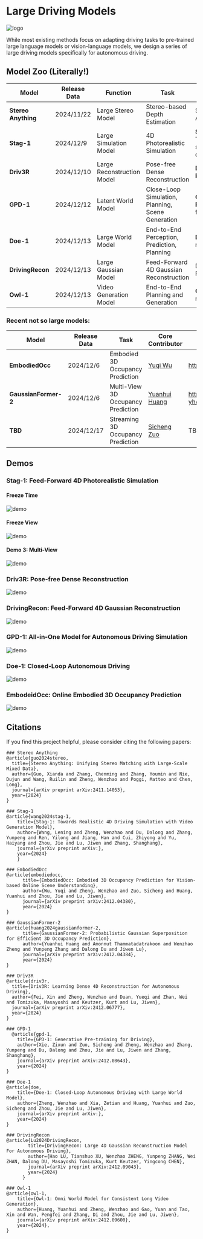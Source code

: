 # Large Driving Models

![logo](./assets/logo.jpg)

While most existing methods focus on adapting driving tasks to pre-trained large language models or vision-language models, we design a series of large driving models specifically for autonomous driving.

## Model Zoo (Literally!)

| Model           | Release Data | Function                   | Task                                              | Why the name?                           | Core Contributor                               | Code                                    |
| --------------- | ------------ | -------------------------- | ------------------------------------------------- | --------------------------------------- | ---------------------------------------------- | --------------------------------------- |
| **Stereo Anything** | 2024/11/22   | Large Stereo Model         | Stereo-based Depth Estimation                     | Stereo Anything                         | [Xianda Guo](https://github.com/XiandaGuo)     | https://github.com/XiandaGuo/OpenStereo |
| **Stag-1**          | 2024/12/9    | Large Simulation Model     | 4D Photorealistic Simulation                      | **S**patial-Temporal simul**A**tion for drivin**G** | [Lening Wang](https://github.com/LeningWang)   | https://github.com/wzzheng/Stag         |
| **Driv3R**          | 2024/12/10   | Large Reconstruction Model | Pose-free Dense Reconstruction                    | **DRIV**ing **3**d **R**econstruction | [Fei Xin](https://github.com/Barrybarry-Smith) | https://github.com/Barrybarry-Smith/Driv3R                                     |
| **GPD-1**         | 2024/12/12   | Latent World Model         | Close-Loop Simulation, Planning, Scene Generation |  **G**enerative **P**re-training for **D**riving  | [Zixun Xie](https://github.com/rainyNighti)     | https://github.com/wzzheng/GPD                            |
| **Doe-1**           | 2024/12/13   | Large World Model          | End-to-End Perception, Prediction, Planning       | **D**riving w**O**rld modEl           | [Zetian Xia](https://github.com/ztxia) | https://github.com/wzzheng/doe       |
| **DrivingRecon**    | 2024/12/13   | Large Gaussian Model       | Feed-Forward 4D Gaussian Reconstruction | Driving Reconstruction                | [Hao Lu](https://github.com/LuPaoPao)          | https://github.com/EnVision-Research/DriveRecon |
| **Owl-1**           | 2024/12/13 | Video Generation Model     | End-to-End Planning and Generation                | **O**mni **W**orld mode**L**         | [Yuanhui Huang](https://huang-yh.github.io/)   | https://github.com/huang-yh/Owl      |

### Recent not so large models:

| Model            | Release Data | Task                               | Core Contributor                             | Code                                       |
| ---------------- | ------------ | ---------------------------------- | -------------------------------------------- | ------------------------------------------ |
| **EmbodiedOcc**      | 2024/12/6    | Embodied 3D Occupancy Prediction   | [Yuqi Wu](https://github.com/YkiWu)          | https://github.com/YkiWu/EmbodiedOcc       |
| **GaussianFormer-2** | 2024/12/6    | Multi-View 3D Occupancy Prediction | [Yuanhui Huang](https://huang-yh.github.io/) | https://github.com/huang-yh/GaussianFormer |
| **TBD**              | 2024/12/17   | Streaming 3D Occupancy Prediction  | [Sicheng Zuo](https://github.com/zuosc19)    | TBD                                        |

## Demos

### Stag-1: Feed-Forward 4D Photorealistic Simulation

#### Freeze Time

![demo](./assets/stag1.gif)

#### Freeze View 

![demo](./assets/stag2.gif)

#### Demo 3: Multi-View

![demo](./assets/stag3.gif)

### Driv3R: Pose-free Dense Reconstruction

![demo](./assets/driv3r.gif)

### DrivingRecon: Feed-Forward 4D Gaussian Reconstruction

![demo](./assets/drivingrecon.gif)

### GPD-1: All-in-One Model for Autonomous Driving Simulation

![demo](./assets/gpd.gif)

### Doe-1: Closed-Loop Autonomous Driving

![demo](./assets/doe.gif)

### EmbodeidOcc: Online Embodied 3D Occupancy Prediction

![demo](./assets/embodiedocc.gif)

## Citations

If you find this project helpful, please consider citing the following papers:

```
### Stereo Anything
@article{guo2024stereo,
  title={Stereo Anything: Unifying Stereo Matching with Large-Scale Mixed Data},
  author={Guo, Xianda and Zhang, Chenming and Zhang, Youmin and Nie, Dujun and Wang, Ruilin and Zheng, Wenzhao and Poggi, Matteo and Chen, Long},
  journal={arXiv preprint arXiv:2411.14053},
  year={2024}
}

### Stag-1
@article{wang2024stag-1,
    title={Stag-1: Towards Realistic 4D Driving Simulation with Video Generation Model},
    author={Wang, Lening and Zheng, Wenzhao and Du, Dalong and Zhang, Yunpeng and Ren, Yilong and Jiang, Han and Cui, Zhiyong and Yu, Haiyang and Zhou, Jie and Lu, Jiwen and Zhang, Shanghang},
    journal={arXiv preprint arXiv:},
    year={2024}
	}
	
### EmbodiedOcc
@article{embodiedocc,
      title={EmbodiedOcc: Embodied 3D Occupancy Prediction for Vision-based Online Scene Understanding}, 
      author={Wu, Yuqi and Zheng, Wenzhao and Zuo, Sicheng and Huang, Yuanhui and Zhou, Jie and Lu, Jiwen},
      journal={arXiv preprint arXiv:2412.04380},
      year={2024}
}

### GaussianFormer-2
@article{huang2024gaussianformer-2,
      title={GaussianFormer-2: Probabilistic Gaussian Superposition for Efficient 3D Occupancy Prediction}, 
      author={Yuanhui Huang and Amonnut Thammatadatrakoon and Wenzhao Zheng and Yunpeng Zhang and Dalong Du and Jiwen Lu},
      journal={arXiv preprint arXiv:2412.04384},
      year={2024}
}

### Driv3R
@article{driv3r,
  title={Driv3R: Learning Dense 4D Reconstruction for Autonomous Driving}, 
  author={Fei, Xin and Zheng, Wenzhao and Duan, Yueqi and Zhan, Wei and Tomizuka, Masayoshi and Keutzer, Kurt and Lu, Jiwen},
  journal={arXiv preprint arXiv:2412.06777},
  year={2024}
}

### GPD-1
  @article{gpd-1,
    title={GPD-1: Generative Pre-training for Driving},
    author={Xie, Zixun and Zuo, Sicheng and Zheng, Wenzhao and Zhang, Yunpeng and Du, Dalong and Zhou, Jie and Lu, Jiwen and Zhang, Shanghang},
    journal={arXiv preprint arXiv:2412.08643},
    year={2024}
}

### Doe-1
@article{doe,
    title={Doe-1: Closed-Loop Autonomous Driving with Large World Model},
    author={Zheng, Wenzhao and Xia, Zetian and Huang, Yuanhui and Zuo, Sicheng and Zhou, Jie and Lu, Jiwen},
    journal={arXiv preprint arXiv:},
    year={2024}
}

### DrivingRecon
@article{Lu2024DrivingRecon,
        title={DrivingRecon: Large 4D Gaussian Reconstruction Model For Autonomous Driving},
        author={Hao LU, Tianshuo XU, Wenzhao ZHENG, Yunpeng ZHANG, Wei ZHAN, Dalong DU, Masayoshi Tomizuka, Kurt Keutzer, Yingcong CHEN},
        journal={arXiv preprint arXiv:2412.09043},
        year={2024}
      }

### Owl-1
@article{owl-1,
    title={Owl-1: Omni World Model for Consistent Long Video Generation}, 
    author={Huang, Yuanhui and Zheng, Wenzhao and Gao, Yuan and Tao, Xin and Wan, Pengfei and Zhang, Di and Zhou, Jie and Lu, Jiwen},
    journal={arXiv preprint arXiv:2412.09600},
    year={2024},
}



```

